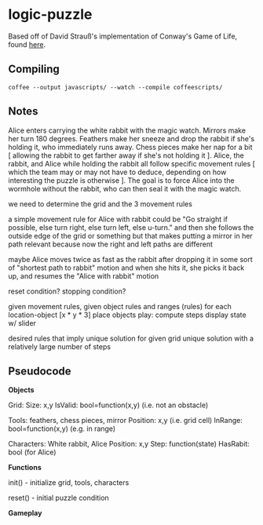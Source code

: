logic-puzzle
============

Based off of David Strauß's implementation of Conway's Game of Life, found [here](http://www.ibm.com/developerworks/web/library/wa-coffeescriptcanvas/).

Compiling
---------

    coffee --output javascripts/ --watch --compile coffeescripts/

Notes
-----
Alice enters carrying the white rabbit with the magic watch. Mirrors
make her turn 180 degrees. Feathers make her sneeze and drop the
rabbit if she's holding it, who immediately runs away. Chess pieces
make her nap for a bit [ allowing the rabbit to get farther away if
she's not holding it ]. Alice, the rabbit, and Alice while holding
the rabbit all follow specific movement rules [ which the team may or
may not have to deduce, depending on how interesting the puzzle is
otherwise ]. The goal is to force Alice into the wormhole without the
rabbit, who can then seal it with the magic watch. 

we need to determine the grid and the 3 movement rules 

a simple movement rule for Alice with rabbit could be "Go straight if possible, else turn right, else turn left, else u-turn."
and then she follows the outside edge of the grid or something
but that makes putting a mirror in her path relevant
because now the right and left paths are different

maybe Alice moves twice as fast as the rabbit after dropping it
in some sort of "shortest path to rabbit" motion
and when she hits it, she picks it back up, and resumes the "Alice with rabbit" motion

reset condition?
stopping condition?

given movement rules, given object rules and ranges (rules)
for each location-object [x * y * 3]
    place objects
    play: compute steps
    display state w/ slider

desired
    rules that imply unique solution for given grid
    unique solution with a relatively large number of steps

Pseudocode
----------
**Objects**

Grid:
    Size: x,y
    IsValid: bool=function(x,y) (i.e. not an obstacle)

Tools: feathers, chess pieces, mirror
    Position: x,y (i.e. grid cell)
    InRange: bool=function(x,y) (e.g. in range)

Characters: White rabbit, Alice
    Position: x,y
    Step: function(state)
    HasRabit: bool (for Alice)

**Functions**

init() - initialize grid, tools, characters

reset() - initial puzzle condition

**Gameplay**
